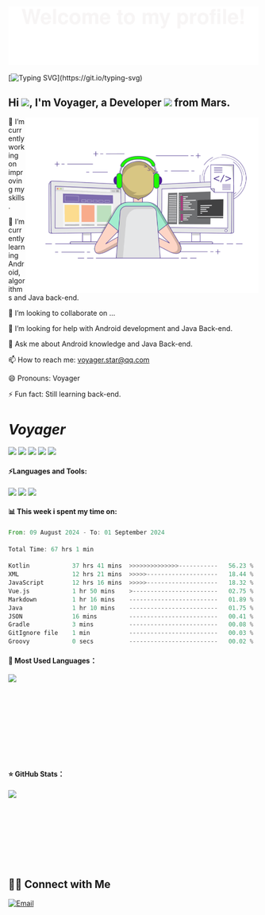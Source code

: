 ![](assets/Bottom_up.svg)

<!--   my-ticker -->    
[![Typing SVG](https://readme-typing-svg.herokuapp.com?color=%2366FFFF&center=true&vCenter=true&width=600&lines=坚信梦想new的出来;祈愿奇迹的力量;)](https://git.io/typing-svg)


## Hi  <img src="https://voyager0587.oss-cn-guangzhou.aliyuncs.com/%E7%AC%94%E8%AE%B0%E5%9B%BE%E7%89%87/202408251849766.gif" width="30px" />, I'm Voyager, a Developer <img src="https://voyager0587.oss-cn-guangzhou.aliyuncs.com/%E7%AC%94%E8%AE%B0%E5%9B%BE%E7%89%87/202408251848113.gif" width="30px" /> from Mars.
<img align="right" alt="GIF" src="https://raw.githubusercontent.com/Wenlong-Guo/open-assets/main/img/blog/gif3.gif" width="470"/>


🔭 I’m currently working on improving my skills.

🌱 I’m currently learning Android, algorithms and Java back-end.

👯 I’m looking to collaborate on ...

🤔 I’m looking for help with Android development and Java Back-end.

💬 Ask me about Android knowledge and Java Back-end.

📫 How to reach me: voyager.star@qq.com

😄 Pronouns: Voyager

⚡ Fun fact: Still learning back-end.

# ***Voyager***




![](https://img.shields.io/badge/Android-Developer-brightgreen) ![](https://img.shields.io/badge/Kotlin-Lover-blueviolet) ![](https://img.shields.io/badge/Java-Enthusiast-yellow) ![](https://img.shields.io/badge/Exp-1+yrs-red) ![](https://komarev.com/ghpvc/?username=Voyager0587&color=dc143c)

#### ⚡Languages and Tools:

<p>

  
  <!-- Your languages and tools. Be careful with the alignment. 
  You can use this sites to get logos: https://www.vectorlogo.zone or https://simpleicons.org/
  -->
  <code><img width="10%" src="https://www.vectorlogo.zone/logos/java/java-ar21.svg"></code>
  <code><img width="10%" src="https://www.vectorlogo.zone/logos/kotlinlang/kotlinlang-ar21.svg"></code>
  <code><img width="10%" src="https://www.vectorlogo.zone/logos/android/android-ar21.svg"></code>
  <br />

</p>

<!--
<div align="center">
    <img  src="https://github-readme-streak-stats.herokuapp.com/?user=Voyager0587&theme=cobalt&hide_border=true" />
</div>


<img src="https://github-readme-activity-graph.vercel.app/graph?username=Voyager0587&theme=react-dark" alt="Voyager's github activity graph"  />
<div align="center">
-->


#### 📊 This week i spent my time on:
<!--START_SECTION:waka-->

```rust
From: 09 August 2024 - To: 01 September 2024

Total Time: 67 hrs 1 min

Kotlin            37 hrs 41 mins  >>>>>>>>>>>>>>-----------   56.23 %
XML               12 hrs 21 mins  >>>>>--------------------   18.44 %
JavaScript        12 hrs 16 mins  >>>>>--------------------   18.32 %
Vue.js            1 hr 50 mins    >------------------------   02.75 %
Markdown          1 hr 16 mins    -------------------------   01.89 %
Java              1 hr 10 mins    -------------------------   01.75 %
JSON              16 mins         -------------------------   00.41 %
Gradle            3 mins          -------------------------   00.08 %
GitIgnore file    1 min           -------------------------   00.03 %
Groovy            0 secs          -------------------------   00.02 %
```

<!--END_SECTION:waka-->
            
#### 🎋 Most Used Languages：

  
<img width="45%" src="https://github-readme-stats.vercel.app/api/top-langs/?username=Voyager0587&layout=compact&langs_count=8&theme=cobalt" align="left" />


<br><br/><br><br/><br><br/><br><br/><br><br/>
#### ⭐ GitHub Stats：

<img width="42%" src="https://github-readme-stats.vercel.app/api?username=Voyager0587&show_icons=true&theme=cobalt" align="left" />
</div><br/><br/><br/><br/>



  <br/>  <br/>  


  <br>
<h2>🤝🏻 Connect with Me</h2> 





<p align="left">
<a href="mailto:voyager.star@qq.com"><img alt="Email" src="https://img.shields.io/badge/Email-voyager.star@qq.com-blue?style=flat-square&logo=gmail"></a>
</p>














